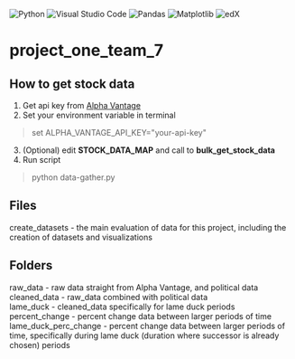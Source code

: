 ![Python](https://img.shields.io/badge/python-3670A0?style=for-the-badge&logo=python&logoColor=ffdd54)
![Visual Studio Code](https://img.shields.io/badge/Visual%20Studio%20Code-0078d7.svg?style=for-the-badge&logo=visual-studio-code&logoColor=white)
![Pandas](https://img.shields.io/badge/pandas-%23150458.svg?style=for-the-badge&logo=pandas&logoColor=white)
![Matplotlib](https://img.shields.io/badge/Matplotlib-%23ffffff.svg?style=for-the-badge&logo=Matplotlib&logoColor=black)
![edX](https://img.shields.io/badge/edX-%2302262B.svg?style=for-the-badge&logo=edX&logoColor=white)

# project_one_team_7

## How to get stock data
1. Get api key from [Alpha Vantage](https://www.alphavantage.co/)       
2. Set your environment variable in terminal
> set ALPHA_VANTAGE_API_KEY="your-api-key"
3. (Optional) edit **STOCK_DATA_MAP** and call to **bulk_get_stock_data**
4. Run script
> python data-gather.py

## Files
create_datasets - the main evaluation of data for this project, including the creation of datasets and visualizations

## Folders
raw_data - raw data straight from Alpha Vantage, and political data     
cleaned_data - raw_data combined with political data        
lame_duck - cleaned_data specifically for lame duck periods     
percent_change - percent change data between larger periods of time     
lame_duck_perc_change - percent change data between larger periods of time, specifically during lame duck (duration where successor is already chosen) periods      
